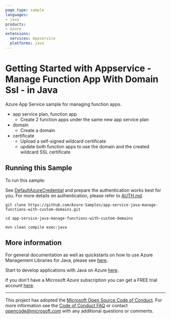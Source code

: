 ```yaml
---
page_type: sample
languages:
- java
products:
- azure
extensions:
  services: Appservice
  platforms: java
---
```


# Getting Started with Appservice - Manage Function App With Domain Ssl - in Java #


  Azure App Service sample for managing function apps.
   - app service plan, function app
     - Create 2 function apps under the same new app service plan
   - domain
     - Create a domain
   - certificate
     - Upload a self-signed wildcard certificate
     - update both function apps to use the domain and the created wildcard SSL certificate
 

## Running this Sample ##

To run this sample:

See [DefaultAzureCredential](https://github.com/Azure/azure-sdk-for-java/tree/main/sdk/identity/azure-identity#defaultazurecredential) and prepare the authentication works best for you. For more details on authentication, please refer to [AUTH.md](https://github.com/Azure/azure-sdk-for-java/blob/main/sdk/resourcemanager/docs/AUTH.md).

    git clone https://github.com/Azure-Samples/app-service-java-manage-functions-with-custom-domains.git

    cd app-service-java-manage-functions-with-custom-domains

    mvn clean compile exec:java

## More information ##

For general documentation as well as quickstarts on how to use Azure Management Libraries for Java, please see [here](https://aka.ms/azsdk/java/mgmt).

Start to develop applications with Java on Azure [here](http://azure.com/java).

If you don't have a Microsoft Azure subscription you can get a FREE trial account [here](http://go.microsoft.com/fwlink/?LinkId=330212).

---

This project has adopted the [Microsoft Open Source Code of Conduct](https://opensource.microsoft.com/codeofconduct/). For more information see the [Code of Conduct FAQ](https://opensource.microsoft.com/codeofconduct/faq/) or contact [opencode@microsoft.com](mailto:opencode@microsoft.com) with any additional questions or comments.